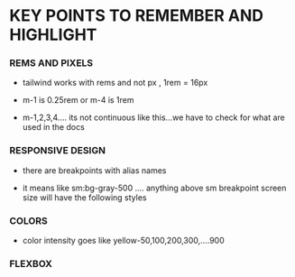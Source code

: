 # KEY POINTS TO REMEMBER AND HIGHLIGHT

### REMS AND PIXELS

- tailwind works with rems and not px , 1rem = 16px

- m-1 is 0.25rem or m-4 is 1rem

- m-1,2,3,4.... its not continuous like this...we have to check for what are used in the docs

### RESPONSIVE DESIGN

- there are breakpoints with alias names 

- it means like sm:bg-gray-500 .... anything above sm breakpoint screen size will have the following styles

### COLORS

- color intensity goes like yellow-50,100,200,300,....900

### FLEXBOX 